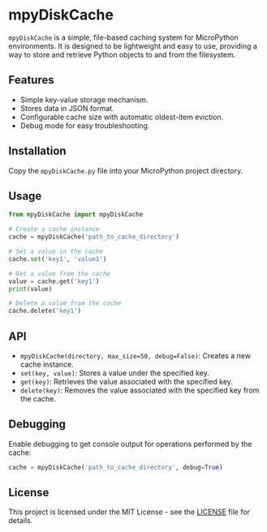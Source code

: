 
# mpyDiskCache

`mpyDiskCache` is a simple, file-based caching system for MicroPython environments. It is designed to be lightweight and easy to use, providing a way to store and retrieve Python objects to and from the filesystem.

## Features

- Simple key-value storage mechanism.
- Stores data in JSON format.
- Configurable cache size with automatic oldest-item eviction.
- Debug mode for easy troubleshooting.

## Installation

Copy the `mpyDiskCache.py` file into your MicroPython project directory.

## Usage

```python
from mpyDiskCache import mpyDiskCache

# Create a cache instance
cache = mpyDiskCache('path_to_cache_directory')

# Set a value in the cache
cache.set('key1', 'value1')

# Get a value from the cache
value = cache.get('key1')
print(value)

# Delete a value from the cache
cache.delete('key1')
```

## API

- `mpyDiskCache(directory, max_size=50, debug=False)`: Creates a new cache instance.
- `set(key, value)`: Stores a value under the specified key.
- `get(key)`: Retrieves the value associated with the specified key.
- `delete(key)`: Removes the value associated with the specified key from the cache.

## Debugging

Enable debugging to get console output for operations performed by the cache:

```python
cache = mpyDiskCache('path_to_cache_directory', debug=True)
```

## License

This project is licensed under the MIT License - see the [LICENSE](LICENSE) file for details.
